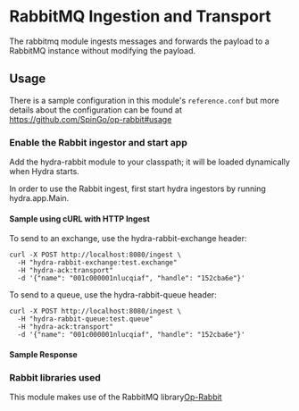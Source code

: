 # RabbitMQ Ingestion and Transport

The rabbitmq module ingests messages and forwards the payload to a RabbitMQ instance without modifying the payload.

## Usage
There is a sample configuration in this module's `reference.conf` but more details about the configuration can be found at https://github.com/SpinGo/op-rabbit#usage

### Enable the Rabbit ingestor and start app
Add the hydra-rabbit module to your classpath; it will be loaded dynamically when Hydra starts.

In order to use the Rabbit ingest, first start hydra ingestors by running hydra.app.Main.

#### Sample using cURL with HTTP Ingest
To send to an exchange, use the hydra-rabbit-exchange header:
```
curl -X POST http://localhost:8080/ingest \
  -H "hydra-rabbit-exchange:test.exchange"
  -H "hydra-ack:transport"
  -d '{"name": "001c000001nlucqiaf", "handle": "152cba6e"}'
```

To send to a queue, use the hydra-rabbit-queue header:
```
curl -X POST http://localhost:8080/ingest \
  -H "hydra-rabbit-queue:test.queue"
  -H "hydra-ack:transport"
  -d '{"name": "001c000001nlucqiaf", "handle": "152cba6e"}'
```

#### Sample Response


### Rabbit libraries used
This module makes use of the RabbitMQ library[Op-Rabbit](https://github.com/SpinGo/op-rabbit)